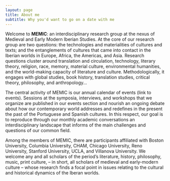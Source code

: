 ```yaml
---
layout: page
title: About me
subtitle: Why you'd want to go on a date with me
---
```


Welcome to **MEMIC**: an interdisciplinary research group at the nexus of Medieval and Early Modern Iberian Studies. At the core of our research group are two questions: the technologies and materialities of cultures and texts; and the entanglements of cultures that came into contact in the Iberian worlds in Europe, Africa, the Americas, and Asia. Research questions cluster around translation and circulation, technology, literary theory, religion, race, memory, material culture, environmental humanities, and the world-making capacity of literature and culture. Methodologically, it engages with global studies, book history, translation studies, critical theory, philosophy, and anthropology... 

The central activity of MEMIC is our annual calendar of events (link to events). Sessions at the symposia, interviews, and workshops that we organize are published in our events section and nourish an ongoing debate about how our contemporary world addresses and redefines in the present the past of the Portuguese and Spanish cultures. In this respect, our goal is to reproduce through our monthly academic conversations an interdisciplinary landscape that informs of the main challenges and questions of our common field.

Among the members of MEMIC, there are participants affiliated with Boston University, Columbia University, CHAM, Chicago University, Reno University, Stanford University, UCLA, and Villanova University. We welcome any and all scholars of the period’s literature, history, philosophy, music, print culture, – in short, all scholars of medieval and early-modern culture – whose research finds a focal point in issues relating to the cultural and historical dynamics of the Iberan worlds. 

